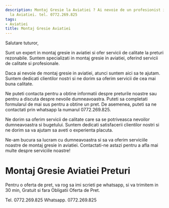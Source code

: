 ```yaml
---
description: Montaj Gresie la Aviatiei ? Ai nevoie de un profesionist in Montaj Gresie
  la Aviatiei. tel. 0772.269.825
tags:
- Aviatiei
title: Montaj Gresie Aviatiei
---
```



Salutare tuturor,

Sunt un expert in montaj gresie in aviatiei si ofer servicii de calitate la preturi rezonabile. Suntem specializati in montaj gresie in aviatiei, oferind servicii de calitate si profesionale.

Daca ai nevoie de montaj gresie in aviatiei, atunci suntem aici sa te ajutam. Suntem dedicati clientilor nostri si ne dorim sa oferim servicii de cea mai buna calitate.

Ne puteti contacta pentru a obtine informatii despre preturile noastre sau pentru a discuta despre nevoile dumneavoastra. Puteti sa completati formularul de mai sus pentru a obtine un pret. De asemenea, puteti sa ne contactati prin whatsapp la numarul 0772.269.825.

Ne dorim sa oferim servicii de calitate care sa se potriveasca nevoilor dumneavoastra si bugetului. Suntem dedicati satisfacerii clientilor nostri si ne dorim sa va ajutam sa aveti o experienta placuta.

Ne-am bucura sa lucram cu dumneavoastra si sa va oferim serviciile noastre de montaj gresie in aviatiei. Contactati-ne astazi pentru a afla mai multe despre serviciile noastre!

# Montaj Gresie Aviatiei Preturi
Pentru o oferta de pret, va rog sa imi scrieti pe whatsapp, si va trimitem in 30 min, Gratuit si fara Obligatii Oferta de Pret.

Tel. 0772.269.825
Whatsapp. 0772.269.825